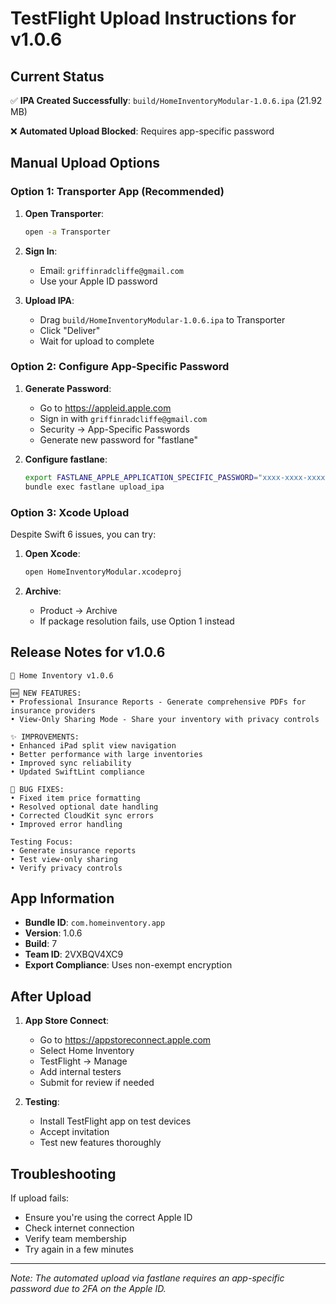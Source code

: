 # TestFlight Upload Instructions for v1.0.6

## Current Status

✅ **IPA Created Successfully**: `build/HomeInventoryModular-1.0.6.ipa` (21.92 MB)

❌ **Automated Upload Blocked**: Requires app-specific password

## Manual Upload Options

### Option 1: Transporter App (Recommended)

1. **Open Transporter**:
   ```bash
   open -a Transporter
   ```

2. **Sign In**:
   - Email: `griffinradcliffe@gmail.com`
   - Use your Apple ID password

3. **Upload IPA**:
   - Drag `build/HomeInventoryModular-1.0.6.ipa` to Transporter
   - Click "Deliver"
   - Wait for upload to complete

### Option 2: Configure App-Specific Password

1. **Generate Password**:
   - Go to https://appleid.apple.com
   - Sign in with `griffinradcliffe@gmail.com`
   - Security → App-Specific Passwords
   - Generate new password for "fastlane"

2. **Configure fastlane**:
   ```bash
   export FASTLANE_APPLE_APPLICATION_SPECIFIC_PASSWORD="xxxx-xxxx-xxxx-xxxx"
   bundle exec fastlane upload_ipa
   ```

### Option 3: Xcode Upload

Despite Swift 6 issues, you can try:

1. **Open Xcode**:
   ```bash
   open HomeInventoryModular.xcodeproj
   ```

2. **Archive**:
   - Product → Archive
   - If package resolution fails, use Option 1 instead

## Release Notes for v1.0.6

```
🎉 Home Inventory v1.0.6

🆕 NEW FEATURES:
• Professional Insurance Reports - Generate comprehensive PDFs for insurance providers
• View-Only Sharing Mode - Share your inventory with privacy controls

✨ IMPROVEMENTS:
• Enhanced iPad split view navigation
• Better performance with large inventories
• Improved sync reliability
• Updated SwiftLint compliance

🐛 BUG FIXES:
• Fixed item price formatting
• Resolved optional date handling
• Corrected CloudKit sync errors
• Improved error handling

Testing Focus:
• Generate insurance reports
• Test view-only sharing
• Verify privacy controls
```

## App Information

- **Bundle ID**: `com.homeinventory.app`
- **Version**: 1.0.6
- **Build**: 7
- **Team ID**: 2VXBQV4XC9
- **Export Compliance**: Uses non-exempt encryption

## After Upload

1. **App Store Connect**:
   - Go to https://appstoreconnect.apple.com
   - Select Home Inventory
   - TestFlight → Manage
   - Add internal testers
   - Submit for review if needed

2. **Testing**:
   - Install TestFlight app on test devices
   - Accept invitation
   - Test new features thoroughly

## Troubleshooting

If upload fails:
- Ensure you're using the correct Apple ID
- Check internet connection
- Verify team membership
- Try again in a few minutes

---

*Note: The automated upload via fastlane requires an app-specific password due to 2FA on the Apple ID.*